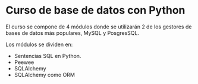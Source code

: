 # Curso de base de datos con Python

El curso se compone de 4 módulos donde se utilizarán 2 de los gestores de bases de datos más populares, MySQL y PosgresSQL.

Los módulos se dividen en:

- Sentencias SQL en Python.
- Peewee
- SQLAlchemy
- SQLAlchemy como ORM

